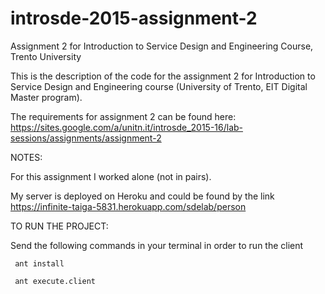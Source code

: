 # introsde-2015-assignment-2

Assignment 2 for Introduction to Service Design and Engineering Course, Trento University

This is the description of the code for the assignment 2 for Introduction to Service Design and Engineering course (University of Trento, EIT Digital Master program).

The requirements for assignment 2 can be found here: https://sites.google.com/a/unitn.it/introsde_2015-16/lab-sessions/assignments/assignment-2

NOTES:

For this assignment I worked alone (not in pairs).

My server is deployed on Heroku and could be found by the link https://infinite-taiga-5831.herokuapp.com/sdelab/person

TO RUN THE PROJECT:

Send the following commands in your terminal in order to run the client

     ant install
   
     ant execute.client
